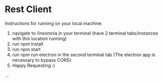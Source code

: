 # Rest Client 

Instructions for running on your local machine:

1. navigate to <repo-location>/insomnia in your terminal (have 2 terminal tabs/instances with this location running)
2. run npm install
3. run npm start
4. run npm run electron in the second terminal tab (The electron app is necessary to bypass CORS)
5. Happy Requesting :)

...
